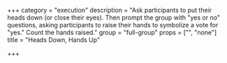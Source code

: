 +++
category = "execution"
description = "Ask participants to put their heads down (or close their eyes). Then prompt the group with \"yes or no\" questions, asking participants to raise their hands to symbolize a vote for \"yes.\" Count the hands raised."
group = "full-group"
props = ["", "none"]
title = "Heads Down, Hands Up"

+++
